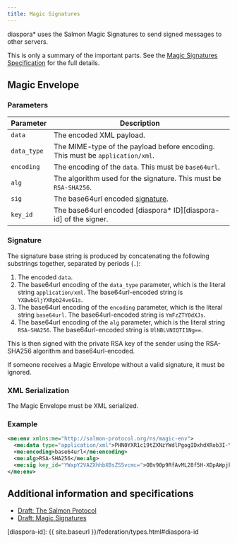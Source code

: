 ```yaml
---
title: Magic Signatures
---
```


diaspora\* uses the Salmon Magic Signatures to send signed messages to other servers.

This is only a summary of the important parts. See the [Magic Signatures Specification][draft-magicsig] for the full details.

## Magic Envelope

### Parameters

| Parameter   | Description                                                                   |
| ----------- | ----------------------------------------------------------------------------- |
| `data`      | The encoded XML payload.                                                      |
| `data_type` | The MIME-type of the payload before encoding. This must be `application/xml`. |
| `encoding`  | The encoding of the `data`. This must be `base64url`.                         |
| `alg`       | The algorithm used for the signature. This must be `RSA-SHA256`.              |
| `sig`       | The base64url encoded [signature](#signature).                                |
| `key_id`    | The base64url encoded [diaspora\* ID][diaspora-id] of the signer.             |

### Signature

The signature base string is produced by concatenating the following substrings together, separated by periods (`.`):

1. The encoded `data`.
2. The base64url encoding of the `data_type` parameter, which is the literal string `application/xml`. The base64url-encoded string is `YXBwbGljYXRpb24veG1s`.
3. The base64url encoding of the `encoding` parameter, which is the literal string `base64url`. The base64url-encoded string is `YmFzZTY0dXJs`.
4. The base64url encoding of the `alg` parameter, which is the literal string `RSA-SHA256`. The base64url-encoded string is `UlNBLVNIQTI1Ng==`.

This is then signed with the private RSA key of the sender using the RSA-SHA256 algorithm and base64url-encoded.

If someone receives a Magic Envelope without a valid signature, it must be ignored.

### XML Serialization

The Magic Envelope must be XML serialized.

### Example

~~~xml
<me:env xmlns:me="http://salmon-protocol.org/ns/magic-env">
  <me:data type="application/xml">PHN0YXR1c19tZXNzYWdlPgogIDxhdXRob3I-YWxpY2VAZXhhbXBsZS5vcmc8L2F1dGhvcj4KICA8Z3VpZD5jYmQ0ODIyMDFmZTEwMTM0ODZmZTMxMzE3MzE3NTFlOTwvZ3VpZD4KICA8Y3JlYXRlZF9hdD4yMDE2LTA2LTI5IDA0OjQyOjIzIFVUQzwvY3JlYXRlZF9hdD4KICA8cmF3X21lc3NhZ2U-aSBhbSBhIHZlcnkgaW50ZXJlc3Rpbmcgc3RhdHVzIHVwZGF0ZTwvcmF3X21lc3NhZ2U-CiAgPHB1YmxpYz50cnVlPC9wdWJsaWM-Cjwvc3RhdHVzX21lc3NhZ2U-</me:data>
  <me:encoding>base64url</me:encoding>
  <me:alg>RSA-SHA256</me:alg>
  <me:sig key_id="YWxpY2VAZXhhbXBsZS5vcmc=">OBv90p9RfAvML28f5H-XDpAWpjk7f4W3I6JMY81OSzXEwPJVndNHRjAxifXd_Id1T7lHylyL0cly4ZBI9frTN5bZZg_03SfiEssZSj0a6KgEnNFIBh1ZG_7WUWon92jJCAO6f2SzVCjdcPSuRYZElFsQSp7zLxAV-Fz5oTdZanY=</me:sig>
</me:env>
~~~

## Additional information and specifications

* [Draft: The Salmon Protocol][draft-salmon]
* [Draft: Magic Signatures][draft-magicsig]

[draft-salmon]: https://cdn.rawgit.com/salmon-protocol/salmon-protocol/master/draft-panzer-salmon-00.html
[draft-magicsig]: https://cdn.rawgit.com/salmon-protocol/salmon-protocol/master/draft-panzer-magicsig-01.html
[diaspora-id]: {{ site.baseurl }}/federation/types.html#diaspora-id
